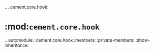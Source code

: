 .. _cement.core.hook:

:mod:`cement.core.hook`
==============================================================================

.. automodule:: cement.core.hook
    :members:
    :private-members:
    :show-inheritance: